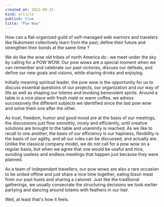 ```yaml
---
created_at: 2012-08-15 
kind: article
publish: true
title: "Pow Wow"
---
```


How can a flat-organized guild of self-managed web warriors and travelers like Nukomeet collectively learn from the past, define their future and strengthen their bonds at the same time ?


We do like the wise old tribes of north America do : we meet under the sky by calling for a POW WOW. 
Our pow wows are a special moment when we can remember and celebrate our past victories, discuss our defeats, and define our new goals and visions, while sharing drinks and enjoying.


Initially meaning spiritual leader, the pow wow is the opportunity for us to discuss essential questions of our projects, our organization and our way of life as well as shaping our totems and invoking benevolent spirits. Around a table in a nice place with fresh maté or warm coffee, we adress successively the different subjects we identified since the last pow wow and solve them one after the other.

As trust, freedom, humor and good mood are at the basis of our meetings, the discussions just flow smoothly, nicely and efficiently, until creative solutions are brought to the table and unanimity is reached. As we like to recall to one another, the basis of our efficiency is our hapiness,  flexibility is the basis of our agility, and all our rules can be discussed, and actually are. 
Unlike the classical company model, we do not call for a pow wow on a regular basis, but when we agree that one would be useful and nice, avoiding useless and endless meetings that happen just because they were planned. 


As a team of independant travellers, our pow wows are also a rare occasion to be united offline and just share a nice time together, eating bison meat from our past hunts and sharing a calumet. Just like the traditional gatherings, we usually consecrate the structuring decisions we took earlier partying and dancing around totems with feathers in our hair.

Well, at least that's how it feels.



